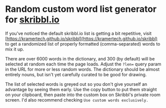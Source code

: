 # Random custom word list generator for [skribbl.io](https://skribbl.io/)

If you've noticed the default skribbl.io list is getting a bit repetitive, visit [https://kramertech.github.io/skribbl](https://kramertech.github.io/skribbl) to get a randomized list of properly formatted (comma-separated) words to mix it up.

There are over 6000 words in the dictionary, and 300 (by default) will be selected at random each time the page loads. Adjust the `?len=` query param in the URL for more or less random words. The dictionary should be almost entirely nouns, but isn't yet carefully curated to be good for drawing.

The list of selected words is greyed out so you don't give yourself an advantage by seeing them early. Use the copy button to put them straight on your clipboard, then paste into the custom box on Skribbl's private room screen. I'd also recommend checking `Use custom words exclusively.`
